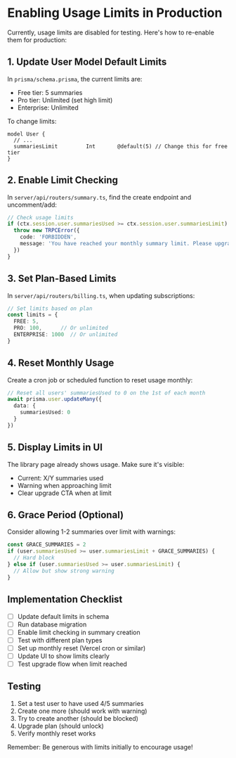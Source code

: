 # Enabling Usage Limits in Production

Currently, usage limits are disabled for testing. Here's how to re-enable them for production:

## 1. Update User Model Default Limits

In `prisma/schema.prisma`, the current limits are:
- Free tier: 5 summaries
- Pro tier: Unlimited (set high limit)
- Enterprise: Unlimited

To change limits:

```prisma
model User {
  // ...
  summariesLimit         Int       @default(5) // Change this for free tier
}
```

## 2. Enable Limit Checking

In `server/api/routers/summary.ts`, find the create endpoint and uncomment/add:

```typescript
// Check usage limits
if (ctx.session.user.summariesUsed >= ctx.session.user.summariesLimit) {
  throw new TRPCError({
    code: 'FORBIDDEN',
    message: 'You have reached your monthly summary limit. Please upgrade your plan.',
  })
}
```

## 3. Set Plan-Based Limits

In `server/api/routers/billing.ts`, when updating subscriptions:

```typescript
// Set limits based on plan
const limits = {
  FREE: 5,
  PRO: 100,      // Or unlimited
  ENTERPRISE: 1000  // Or unlimited
}
```

## 4. Reset Monthly Usage

Create a cron job or scheduled function to reset usage monthly:

```typescript
// Reset all users' summariesUsed to 0 on the 1st of each month
await prisma.user.updateMany({
  data: {
    summariesUsed: 0
  }
})
```

## 5. Display Limits in UI

The library page already shows usage. Make sure it's visible:
- Current: X/Y summaries used
- Warning when approaching limit
- Clear upgrade CTA when at limit

## 6. Grace Period (Optional)

Consider allowing 1-2 summaries over limit with warnings:

```typescript
const GRACE_SUMMARIES = 2
if (user.summariesUsed >= user.summariesLimit + GRACE_SUMMARIES) {
  // Hard block
} else if (user.summariesUsed >= user.summariesLimit) {
  // Allow but show strong warning
}
```

## Implementation Checklist

- [ ] Update default limits in schema
- [ ] Run database migration
- [ ] Enable limit checking in summary creation
- [ ] Test with different plan types
- [ ] Set up monthly reset (Vercel cron or similar)
- [ ] Update UI to show limits clearly
- [ ] Test upgrade flow when limit reached

## Testing

1. Set a test user to have used 4/5 summaries
2. Create one more (should work with warning)
3. Try to create another (should be blocked)
4. Upgrade plan (should unlock)
5. Verify monthly reset works

Remember: Be generous with limits initially to encourage usage!